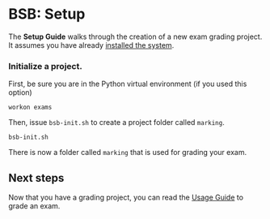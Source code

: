 # BSB: Setup

The **Setup Guide** walks through the creation of a new exam grading project.  It assumes you have already [installed the system](Install.md).

### Initialize a project.

First, be sure you are in the Python virtual environment (if you used this option)

    workon exams

Then, issue `bsb-init.sh` to create a project folder called `marking`.

    bsb-init.sh

There is now a folder called `marking` that is used for grading your exam.

## Next steps

Now that you have a grading project, you can read the [Usage Guide](Usage.md) to grade an exam.
